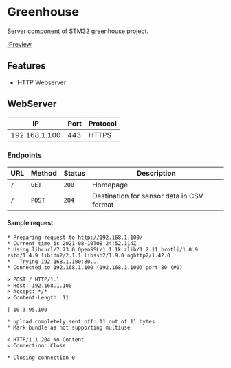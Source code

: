 # Greenhouse

Server component of STM32 greenhouse project.

[!Preview](./.github/preview.jpg)

## Features

- HTTP Webserver

## WebServer

| IP | Port | Protocol |
|----|------|----------|
| 192.168.1.100 | 443 | HTTPS |

### Endpoints

| URL | Method | Status | Description |
|-----|--------|--------|-------------|
| `/` | `GET`  | `200`  | Homepage    |
| `/` | `POST` | `204`  | Destination for sensor data in CSV format |

#### Sample request

```text
* Preparing request to http://192.168.1.100/
* Current time is 2021-08-10T08:24:52.114Z
* Using libcurl/7.73.0 OpenSSL/1.1.1k zlib/1.2.11 brotli/1.0.9 zstd/1.4.9 libidn2/2.1.1 libssh2/1.9.0 nghttp2/1.42.0
*   Trying 192.168.1.100:80...
* Connected to 192.168.1.100 (192.168.1.100) port 80 (#0)

> POST / HTTP/1.1
> Host: 192.168.1.100
> Accept: */*
> Content-Length: 11

| 10.3,95,100

* upload completely sent off: 11 out of 11 bytes
* Mark bundle as not supporting multiuse

< HTTP/1.1 204 No Content
< Connection: Close

* Closing connection 0
```
